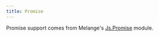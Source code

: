 ```yaml
---
title: Promise
---
```


Promise support comes from Melange's [Js.Promise](https://melange.re/v2.0.0/api/re/melange/Js/Promise/index.html) module.
